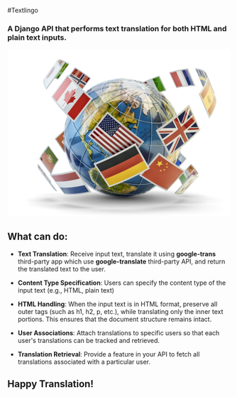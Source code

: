 #Textlingo
### A Django API that performs text translation for both HTML and plain text inputs. 

![Alt text](translator_project/translator_project/static/images/translator-image.jpg)


## What can do:
- **Text Translation**: Receive input text, translate it using **google-trans** third-party app which use **google-translate** third-party API, and return the translated text to the user.
- **Content Type Specification**: Users can specify the content type of the input text (e.g., HTML, plain text)
- **HTML Handling**: When the input text is in HTML format, preserve all outer tags (such as h1, h2, p, etc.), while translating only the inner text portions. This ensures that the document structure remains intact.
- **User Associations**: Attach translations to specific users so that each user's translations can be tracked and retrieved.

- **Translation Retrieval**: Provide a feature in your API to fetch all translations associated with a particular user.

## Happy Translation!
